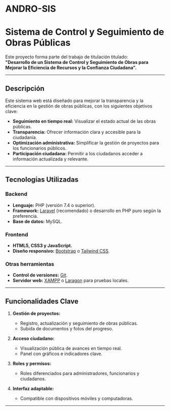# ANDRO-SIS
# Sistema de Control y Seguimiento de Obras Públicas

Este proyecto forma parte del trabajo de titulación titulado:  
**"Desarrollo de un Sistema de Control y Seguimiento de Obras para Mejorar la Eficiencia de Recursos y la Confianza Ciudadana".**

---

## Descripción

Este sistema web está diseñado para mejorar la transparencia y la eficiencia en la gestión de obras públicas, con los siguientes objetivos clave:  
- **Seguimiento en tiempo real:** Visualizar el estado actual de las obras públicas.  
- **Transparencia:** Ofrecer información clara y accesible para la ciudadanía.  
- **Optimización administrativa:** Simplificar la gestión de proyectos para los funcionarios públicos.  
- **Participación ciudadana:** Permitir a los ciudadanos acceder a información actualizada y relevante.  

---

## Tecnologías Utilizadas

### Backend
- **Lenguaje:** PHP (versión 7.4 o superior).  
- **Framework:** [Laravel](https://laravel.com/) (recomendado) o desarrollo en PHP puro según la preferencia.  
- **Base de datos:** MySQL.  

### Frontend
- **HTML5, CSS3 y JavaScript.**  
- **Diseño responsivo:** [Bootstrap](https://getbootstrap.com/) o [Tailwind CSS](https://tailwindcss.com/).  

### Otras herramientas
- **Control de versiones:** [Git](https://git-scm.com/).  
- **Servidor web:** [XAMPP](https://www.apachefriends.org/) o [Laragon](https://laragon.org/) para pruebas locales.  

---

## Funcionalidades Clave

1. **Gestión de proyectos:**  
   - Registro, actualización y seguimiento de obras públicas.  
   - Subida de documentos y fotos del progreso.  

2. **Acceso ciudadano:**  
   - Visualización pública de avances en tiempo real.  
   - Panel con gráficos e indicadores clave.  

3. **Roles y permisos:**  
   - Roles diferenciados para administradores, funcionarios y ciudadanos.  

4. **Interfaz adaptable:**  
   - Compatible con dispositivos móviles y computadoras.  

---

